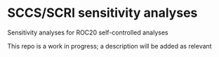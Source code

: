 # SCCS/SCRI sensitivity analyses
Sensitivity analyses for ROC20 self-controlled analyses

This repo is a work in progress; a description will be added as relevant
